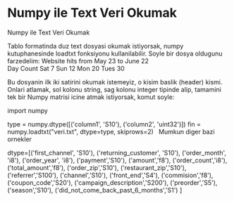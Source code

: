 # Numpy ile Text Veri Okumak


Numpy ile Text Veri Okumak





Tablo formatinda duz text dosyasi okumak istiyorsak, numpy kutuphanesinde loadtxt fonksiyonu kullanilabilir. Soyle bir dosya oldugunu farzedelim:
Website hits from May 23 to June 22  
Day    Count
Sat    7
Sun    12
Mon    20
Tues    30

Bu dosyanin ilk iki satirini okumak istemeyiz, o kisim baslik (header) kismi. Onlari atlamak, sol kolonu string, sag kolonu integer tipinde alip, tamamini tek bir Numpy matrisi icine atmak istiyorsak, komut soyle:

import numpy

type = numpy.dtype([('column1', 'S10'),
                   ('column2', 'uint32')])
fin = numpy.loadtxt("veri.txt",  dtype=type, skiprows=2)
 
Mumkun diger bazi ornekler 
 

dtype=[('first_channel', 'S10'), 
                         ('returning_customer', 'S10'), 
                         ('order_month', 'i8'),
                         ('order_year', 'i8'),
                         ('payment','S10'),
                         ('amount','f8'),
                         ('order_count','i8'),
                         ('total_amount','f8'),
                         ('order_zip','S10'),
                         ('restaurant_zip','S10'),
                         ('referrer','S100'),
                         ('channel','S10'),
                         ('front_end','S4'),
                         ('commision','f8'),
                         ('coupon_code','S20'),
                         ('campaign_description','S200'),
                         ('preorder','S5'),
                         ('season','S10'),
                         ('did_not_come_back_past_6_months','S1')
                         ]






